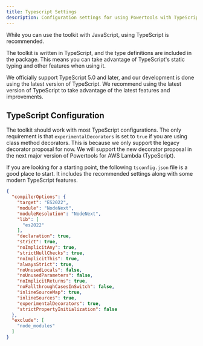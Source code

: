 ```yaml
---
title: Typescript Settings
description: Configuration settings for using Powertools with TypeScript
---
```


<!-- markdownlint-disable MD043 -->

While you can use the toolkit with JavaScript, using TypeScript is recommended.

The toolkit is written in TypeScript, and the type definitions are included in the package. This means you can take advantage of TypeScript's static typing and other features when using it.

We officially support TypeScript 5.0 and later, and our development is done using the latest version of TypeScript. We recommend using the latest version of TypeScript to take advantage of the latest features and improvements.

## TypeScript Configuration

The toolkit should work with most TypeScript configurations. The only requirement is that `experimentalDecorators` is set to `true` if you are using class method decorators. This is because we only support the legacy decorator proposal for now. We will support the new decorator proposal in the next major version of Powertools for AWS Lambda (TypeScript).

If you are looking for a starting point, the following `tsconfig.json` file is a good place to start. It includes the recommended settings along with some modern TypeScript features.

```json
{
  "compilerOptions": {
    "target": "ES2022",
    "module": "NodeNext",
    "moduleResolution": "NodeNext",
    "lib": [
      "es2022"
    ],
    "declaration": true,
    "strict": true,
    "noImplicitAny": true,
    "strictNullChecks": true,
    "noImplicitThis": true,
    "alwaysStrict": true,
    "noUnusedLocals": false,
    "noUnusedParameters": false,
    "noImplicitReturns": true,
    "noFallthroughCasesInSwitch": false,
    "inlineSourceMap": true,
    "inlineSources": true,
    "experimentalDecorators": true,
    "strictPropertyInitialization": false
  },
  "exclude": [
    "node_modules"
  ]
}
```
